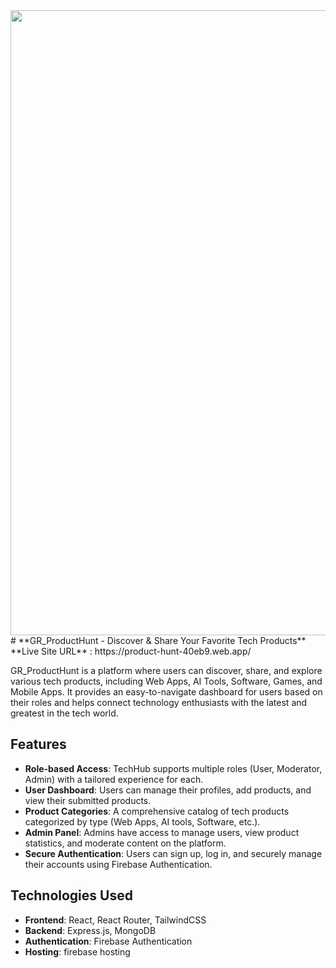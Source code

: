 <div align="center">
  <img width="1000" src="https://i.ibb.co.com/yBNd6cfL/Screenshot-2025-02-05-170419.png"  />
</div>
# **GR_ProductHunt - Discover & Share Your Favorite Tech Products**
**Live Site URL** : https://product-hunt-40eb9.web.app/

GR_ProductHunt is a platform where users can discover, share, and explore various tech products, including Web Apps, AI Tools, Software, Games, and Mobile Apps. It provides an easy-to-navigate dashboard for users based on their roles and helps connect technology enthusiasts with the latest and greatest in the tech world.

## **Features**

- **Role-based Access**: TechHub supports multiple roles (User, Moderator, Admin) with a tailored experience for each.
- **User Dashboard**: Users can manage their profiles, add products, and view their submitted products.
- **Product Categories**: A comprehensive catalog of tech products categorized by type (Web Apps, AI tools, Software, etc.).
- **Admin Panel**: Admins have access to manage users, view product statistics, and moderate content on the platform.
- **Secure Authentication**: Users can sign up, log in, and securely manage their accounts using Firebase Authentication.

## **Technologies Used**

- **Frontend**: React, React Router, TailwindCSS
- **Backend**: Express.js, MongoDB
- **Authentication**: Firebase Authentication
- **Hosting**: firebase hosting
